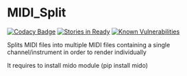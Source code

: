 # MIDI_Split

[![Codacy Badge](https://api.codacy.com/project/badge/Grade/0276a6f9772c4d859b63e1c1c63bafbe)](https://www.codacy.com/app/TriYop/MIDI_Split?utm_source=github.com&utm_medium=referral&utm_content=TriYop/MIDI_Split&utm_campaign=badger)
[![Stories in Ready](https://badge.waffle.io/TriYop/MIDI_Split.png?label=ready&title=Ready)](http://waffle.io/TriYop/MIDI_Split)
[![Known Vulnerabilities](https://snyk.io/test/github/triyop/midi_split/badge.svg)](https://snyk.io/test/github/triyop/midi_split)

Splits MIDI files into multiple MIDI files containing a single channel/instrument in order to render individually


It requires to install mido module (pip install mido)


